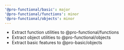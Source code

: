 ```yaml
---
'@pro-functional/basic': major
'@pro-functional/functions': minor
'@pro-functional/objects': minor
---
```


- Extract function utilities to @pro-functional/functions
- Extract object utilities to @pro-functional/objects
- Extract basic features to @pro-basic/objects
